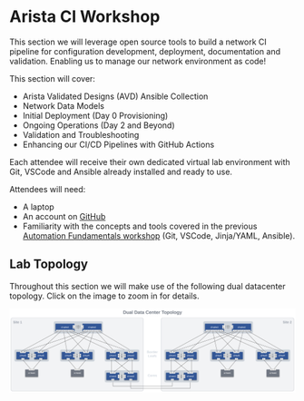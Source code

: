 # Arista CI Workshop

This section we will leverage open source tools to build a network CI pipeline for configuration development, deployment, documentation and validation. Enabling us to manage our network environment as code!

This section will cover:

- Arista Validated Designs (AVD) Ansible Collection
- Network Data Models
- Initial Deployment (Day 0 Provisioning)
- Ongoing Operations (Day 2 and Beyond)
- Validation and Troubleshooting
- Enhancing our CI/CD Pipelines with GitHub Actions

Each attendee will receive their own dedicated virtual lab environment with Git, VSCode and Ansible already installed and ready to use.

Attendees will need:

- A laptop
- An account on [GitHub](https://github.com/)
- Familiarity with the concepts and tools covered in the previous [Automation Fundamentals workshop](https://aristanetworks.github.io/avd-workshops/) (Git, VSCode, Jinja/YAML, Ansible).

## Lab Topology

Throughout this section we will make use of the following dual datacenter topology. Click on the image to zoom in for details.

![Dual DC Topo](assets/images/dual-dc-topo.svg)
